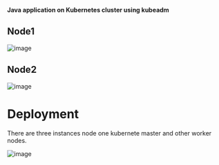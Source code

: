 **Java application on Kubernetes cluster using kubeadm**


##  **Node1**

![image](https://github.com/naveen201/kubernetes-practice/assets/42841119/557eeed1-3ece-4787-a711-0d4c09e1f8c3)

##  **Node2**

![image](https://github.com/naveen201/kubernetes-practice/assets/42841119/a09240f1-d73b-4ca2-b43b-a2e578f98aab)


#  **Deployment**

There are three instances node one kubernete master and other worker nodes.

![image](https://github.com/naveen201/kubernetes-practice/assets/42841119/06ff5bf7-b71a-40f9-8679-9135d5050ffe)






